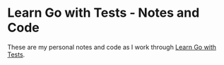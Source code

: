 # Learn Go with Tests &dash; Notes and Code

These are my personal notes and code as I work through [Learn Go with Tests](https://quii.gitbook.io/learn-go-with-tests/).
